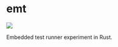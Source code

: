 # emt
![](https://github.com/bitbleep/emt/workflows/Build/badge.svg)

Embedded test runner experiment in Rust.
